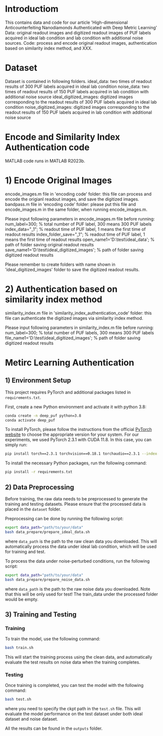 # Introductiom
This contains data and code for our article 'High-dimensional Anticounterfeiting Nanodiamonds Authenticated with Deep Metric Learning'
Data: original readout images and digitized readout images of PUF labels acquired  in ideal lab condition and lab condition with additional noise sources.
Code: process and encode original readout images, authentication based on similarity index method, and XXX.

# Dataset
Dataset is contained in following folders.
ideal_data: two times of readout results of 300 PUF labels acquired in ideal lab condition
noise_data: two times of readout results of 150 PUF labels acquired in lab condition with additional noise source
ideal_digitized_images: digitized images corresponding to the readout results of 300 PUF labels acquired in ideal lab condition
noise_digitized_images: digitized images corresponding to the readout results of 150 PUF labels acquired in lab condition with additional noise source

# Encode and Similarity Index Authentication code
MATLAB code runs in MATLAB R2023b.
# 1) Encode Original Images
encode_images.m file in 'encoding code' folder: this file can process and encode the origianl readout images, and save the digitized images.
bandpass.m file in 'encoding code' folder: please put this file and encode_images.m in the same folder, when running encode_images.m.

Please input following parameters in encode_images.m file before running:
num_label=300; % total number of PUF label, 300 means 300 PUF labels
index_data="_1"; % readout time of PUF label, 1 means the first time of readout results
index_folder_save="_1\"; % readout time of PUF label, 1 means the first time of readout results
open_name1='D:\test\ideal_data\'; % path of folder saving original readout results
save_name1='D:\test\ideal_digitized_images'; % path of folder saving digitized readout results

Please remember to create folders with name shown in 'ideal_digitized_images' folder to save the digitized readout results.

# 2) Authentication based on similarity index method
similarity_index.m file in 'similarity_index_authentication_code' folder: this file can authenticate the digitized images via similarity index method.

Please input following parameters in similarity_index.m file before running:
num_label=300; % total number of PUF labels, 300 means 300 PUF labels
file_name1='D:\test\ideal_digitized_images\'; % path of folder saving digitized readout results

# Metirc Learning Authentication
## 1) Environment Setup

This project requires PyTorch and additional packages listed in `requirements.txt`.

First, create a new Python environment and activate it with python 3.8:

```bash
conda create -n deep_puf python=3.8
conda activate deep_puf
```

To install PyTorch, please follow the instructions from the official [PyTorch website](https://pytorch.org/get-started/locally/) to choose the appropriate version for your system. For our experiments, we used PyTorch 2.3.1 with CUDA 11.8. In this case, you can simply run:
    
```bash
pip install torch==2.3.1 torchvision==0.18.1 torchaudio==2.3.1 --index-url https://download.pytorch.org/whl/cu118
```

To install the necessary Python packages, run the following command:

```bash
pip install -r requirements.txt
```

## 2) Data Preprocessing

Before training, the raw data needs to be preprocessed to generate the training and testing datasets. Please ensure that the processed data is placed in the `dataset` folder. 

Preprocessing can be done by running the following script:

```bash
export data_path="path/to/your/data"
bash data_prepare/prepare_ideal_data.sh 
```

where `data_path` is the path to the raw clean data you downloaded.
This will automatically process the data under ideal lab condition, which will be used for training and test.

To process the data under noise-perturbed conditions, run the following script:

```bash
export data_path="path/to/your/data"
bash data_prepare/prepare_noise_data.sh 
```

where `data_path` is the path to the raw noise data you downloaded.
Note that this will be only used for test! The train_data under the processed folder would be empty.

## 3) Training and Testing

### Training

To train the model, use the following command:

```bash
bash train.sh
```

This will start the training process using the clean data, and automatically evaluate the test results on noise data when the training completes.

### Testing

Once training is completed, you can test the model with the following command:

```bash
bash test.sh
```

where you need to specify the ckpt path in the `test.sh` file.
This will evaluate the model performance on the test dataset under both ideal dataset and noise dataset.

All the results can be found in the `outputs` folder.
